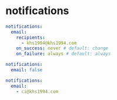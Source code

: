 # notifications

```yaml
notifications:
  email:
    recipients:
      - khs1994@khs1994.com
    on_success: never # default: change
    on_failure: always # default: always
```

```yaml
notifications:
  email: false
```

```yaml
notifications:
  email:
    - ci@khs1994.com
```
